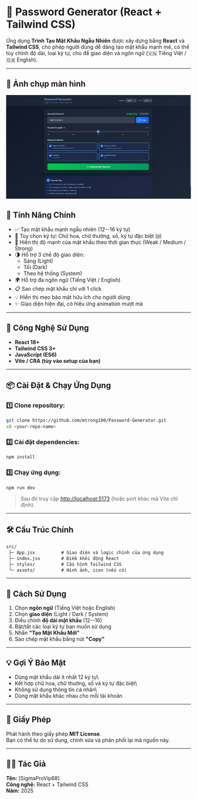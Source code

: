 # 🔐 Password Generator (React + Tailwind CSS)

Ứng dụng **Trình Tạo Mật Khẩu Ngẫu Nhiên** được xây dựng bằng **React**
và **Tailwind CSS**, cho phép người dùng dễ dàng tạo mật khẩu mạnh mẽ,
có thể tùy chỉnh độ dài, loại ký tự, chủ đề giao diện và ngôn ngữ (🇻🇳
Tiếng Việt / 🇬🇧 English).

---

## 📸 Ảnh chụp màn hình

![Screenshot](./Screenshot.png)

## 🚀 Tính Năng Chính

- ✅ Tạo mật khẩu mạnh ngẫu nhiên (12--16 ký tự)
- 🔡 Tùy chọn ký tự: Chữ hoa, chữ thường, số, ký tự đặc biệt (`@`)
- 💪 Hiển thị độ mạnh của mật khẩu theo thời gian thực (Weak / Medium
  / Strong)
- 🌗 Hỗ trợ 3 chế độ giao diện:
  - Sáng (Light)
  - Tối (Dark)
  - Theo hệ thống (System)
- 🌍 Hỗ trợ đa ngôn ngữ (Tiếng Việt / English)
- 📋 Sao chép mật khẩu chỉ với 1 click
- 💡 Hiển thị mẹo bảo mật hữu ích cho người dùng
- ✨ Giao diện hiện đại, có hiệu ứng animation mượt mà

---

## 🧩 Công Nghệ Sử Dụng

- **React 18+**
- **Tailwind CSS 3+**
- **JavaScript (ES6)**
- **Vite / CRA (tùy vào setup của bạn)**

---

## 📦 Cài Đặt & Chạy Ứng Dụng

### 1️⃣ Clone repository:

```bash
git clone https://github.com/mtrong100/Password-Generator.git
cd <your-repo-name>
```

### 2️⃣ Cài đặt dependencies:

```bash
npm install
```

### 3️⃣ Chạy ứng dụng:

```bash
npm run dev
```

> Sau đó truy cập <http://localhost:5173> (hoặc port khác mà Vite chỉ
> định).

---

## 🛠️ Cấu Trúc Chính

    src/
     ├─ App.jsx          # Giao diện và logic chính của ứng dụng
     ├─ index.jsx        # Điểm khởi động React
     ├─ styles/          # Cấu hình Tailwind CSS
     └─ assets/          # Hình ảnh, icon (nếu có)

---

## 🌈 Cách Sử Dụng

1.  Chọn **ngôn ngữ** (Tiếng Việt hoặc English)
2.  Chọn **giao diện** (Light / Dark / System)
3.  Điều chỉnh **độ dài mật khẩu** (12--16)
4.  Bật/tắt các loại ký tự bạn muốn sử dụng
5.  Nhấn **"Tạo Mật Khẩu Mới"**
6.  Sao chép mật khẩu bằng nút **"Copy"**

---

## 💡 Gợi Ý Bảo Mật

- Dùng mật khẩu dài ít nhất 12 ký tự\
- Kết hợp chữ hoa, chữ thường, số và ký tự đặc biệt\
- Không sử dụng thông tin cá nhân\
- Dùng mật khẩu khác nhau cho mỗi tài khoản

---

## 📄 Giấy Phép

Phát hành theo giấy phép **MIT License**.\
Bạn có thể tự do sử dụng, chỉnh sửa và phân phối lại mã nguồn này.

---

## 🧑‍💻 Tác Giả

**Tên:** \[SigmaProVip68]\
**Công nghệ:** React + Tailwind CSS\
**Năm:** 2025
